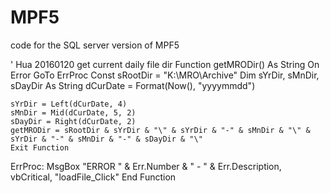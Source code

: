 # MPF5
code for the SQL server version of MPF5

' Hua 20160120 get current daily file dir
Function getMRODir() As String
On Error GoTo ErrProc
    Const sRootDir = "K:\MRO\Archive\"
    Dim sYrDir, sMnDir, sDayDir As String
    dCurDate = Format(Now(), "yyyymmdd")

    sYrDir = Left(dCurDate, 4)
    sMnDir = Mid(dCurDate, 5, 2)
    sDayDir = Right(dCurDate, 2)
    getMRODir = sRootDir & sYrDir & "\" & sYrDir & "-" & sMnDir & "\" & sYrDir & "-" & sMnDir & "-" & sDayDir & "\"
    Exit Function
ErrProc:
    MsgBox "ERROR " & Err.Number & " - " & Err.Description, vbCritical, "loadFile_Click"
End Function

